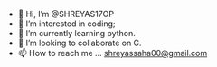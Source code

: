 - 👋 Hi, I’m @SHREYAS17OP
- 👀 I’m interested in coding;
- 🌱 I’m currently learning python.
- 💞️ I’m looking to collaborate on C.
- 📫 How to reach me ... shreyassaha00@gmail.com

<!---
SHREYAS17OP/SHREYAS17OP is a ✨ special ✨ repository because its `README.md` (this file) appears on your GitHub profile.
You can click the Preview link to take a look at your changes.
--->
